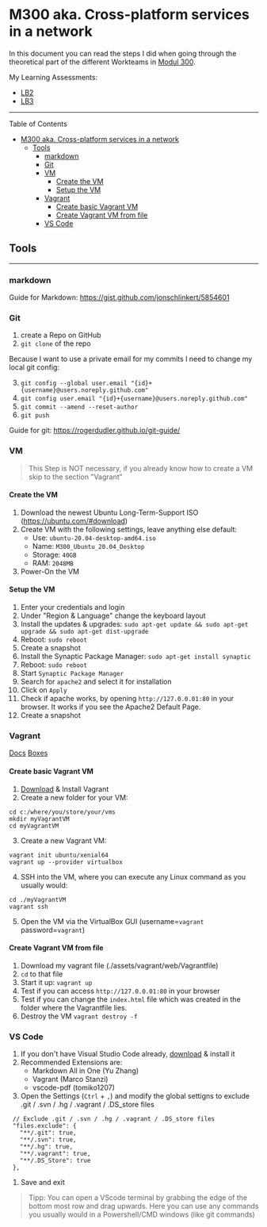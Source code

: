 # M300 aka. Cross-platform services in a network

In this document you can read the steps I did when going through the theoretical part of the different Workteams in [Modul 300](https://github.com/mc-b/M300).

My Learning Assessments:
- [LB2](./LB2/)
- [LB3](./LB3/)

---

Table of Contents
- [M300 aka. Cross-platform services in a network](#m300-aka-cross-platform-services-in-a-network)
  - [Tools](#tools)
    - [markdown](#markdown)
    - [Git](#git)
    - [VM](#vm)
      - [Create the VM](#create-the-vm)
      - [Setup the VM](#setup-the-vm)
    - [Vagrant](#vagrant)
      - [Create basic Vagrant VM](#create-basic-vagrant-vm)
      - [Create Vagrant VM from file](#create-vagrant-vm-from-file)
    - [VS Code](#vs-code)

## Tools

---
### markdown

Guide for Markdown: https://gist.github.com/jonschlinkert/5854601

### Git
1. create a Repo on GitHub
2. `git clone` of the repo

Because I want to use a private email for my commits I need to change my 
local git config:

3. `git config --global user.email "{id}+{username}@users.noreply.github.com"`
4. `git config user.email "{id}+{username}@users.noreply.github.com"`
5. `git commit --amend --reset-author`
6. `git push`

Guide for git: https://rogerdudler.github.io/git-guide/

### VM
> This Step is NOT necessary, if you already know how to create a VM skip to the section "Vagrant" 
#### Create the VM

1. Download the newest Ubuntu Long-Term-Support ISO (https://ubuntu.com/#download)
2. Create VM with the following settings, leave anything else default:
   - Use: `ubuntu-20.04-desktop-amd64.iso`
   - Name: `M300_Ubuntu_20.04_Desktop`
   - Storage: `40GB`
   - RAM: `2048MB`
3. Power-On the VM


#### Setup the VM
1. Enter your credentials and login
2. Under "Region & Language" change the keyboard layout
3. Install the updates & upgrades: `sudo apt-get update && sudo apt-get upgrade && sudo apt-get dist-upgrade`
4. Reboot: `sudo reboot`
5. Create a snapshot
6. Install the Synaptic Package Manager: `sudo apt-get install synaptic`
7. Reboot: `sudo reboot`
8. Start `Synaptic Package Manager`
9. Search for `apache2` and select it for installation
10. Click on `Apply`
11. Check if apache works, by opening `http://127.0.0.01:80` in your browser.
    It works if you see the Apache2 Default Page.
12. Create a snapshot

### Vagrant
[Docs](https://www.vagrantup.com/docs/cli/)
[Boxes](https://app.vagrantup.com/boxes/search)
#### Create basic Vagrant VM
1. [Download](https://www.vagrantup.com/downloads.html) & Install Vagrant
2. Create a new folder for your VM:

```shell
cd c:/where/you/store/your/vms
mkdir myVagrantVM
cd myVagrantVM
```

3. Create a new Vagrant VM:

```shell
vagrant init ubuntu/xenial64
vagrant up --provider virtualbox 
```

4. SSH into the VM, where you can execute any Linux command as you usually would:

```shell
cd ./myVagrantVM
vagrant ssh
```

5. Open the VM via the VirtualBox GUI (username=`vagrant` password=`vagrant`)

#### Create Vagrant VM from file
1. Download my vagrant file (./assets/vagrant/web/Vagrantfile)
2. `cd` to that file
3. Start it up: `vagrant up`
4. Test if you can access `http://127.0.0.01:80` in your browser
5. Test if you can change the `index.html` file which was created in the folder where the Vagrantfile lies.
6. Destroy the VM `vagrant destroy -f`

### VS Code
1. If you don't have Visual Studio Code already, [download](https://code.visualstudio.com/) & install it
2. Recommended Extensions are:
   - Markdown All in One (Yu Zhang)
   - Vagrant (Marco Stanzi)
   - vscode-pdf (tomiko1207)
3. Open the Settings (`Ctrl` + `,`) and modify the global settigns to exclude .git / .svn / .hg / .vagrant / .DS_store files

```
 // Exclude .git / .svn / .hg / .vagrant / .DS_store files
 "files.exclude": {
   "**/.git": true,
   "**/.svn": true,
   "**/.hg": true,
   "**/.vagrant": true,
   "**/.DS_Store": true
 },
```

1. Save and exit
> Tipp: You can open a VScode terminal by grabbing the edge of the bottom most row and drag upwards.
> Here you can use any commands you usually would in a Powershell/CMD windows (like git commands)
